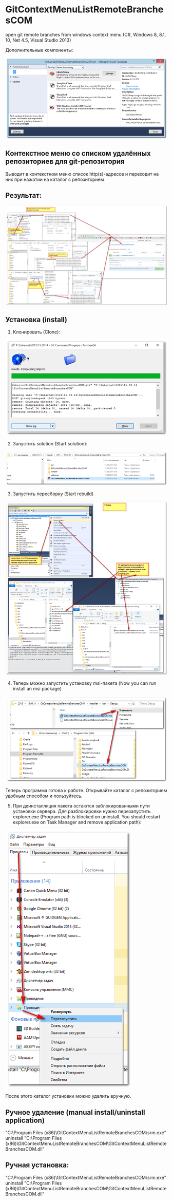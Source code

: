 # GitContextMenuListRemoteBranchesCOM

open git remote branches from windows context menu (C#, Windows 8, 8.1, 10, Net 4.5, Visual Studio 2013)

Дополнительные компоненты:

![](help/1.png)

## Контекстное меню со списком удалённых репозиториев для git-репозитория

Выводит в контекстном меню список http(s)-адресов и переходит на них при нажатии на каталог с репозиторием

## Результат:

![](help/pasted_image003.png)

## Установка (install)


1. Клонировать (Clone):

![](help/pasted_image.png)


2. Запустить solution (Start solution):


![](help/pasted_image001.png)

3. Запустить пересборку (Start rebuild)


![](help/pasted_image002.png)


4. Теперь можно запустить установку msi-пакета (Now you can run install an msi package)

![](help/pasted_image004.png)

Теперь программа готова к работе. Открывайте каталог с репозиторием удобным способом и пользуйтесь.


5. При деинсталляция пакета остаются заблокированными пути установки сервера. Для разблокировки нужно перезапустить explorer.exe (Program path is blocked on uninstall. You should restart explorer.exe on Task Manager and remove application path):


![](help/pasted_image005.png)

После этого каталог установки можно удалить вручную.


## Ручное удаление (manual install/uninstall application)

"C:\Program Files (x86)\GitContextMenuListRemoteBranchesCOM\srm.exe" uninstall "C:\Program Files (x86)\GitContextMenuListRemoteBranchesCOM\GitContextMenuListRemoteBranchesCOM.dll"


## Ручная установка:
	
"C:\Program Files (x86)\GitContextMenuListRemoteBranchesCOM\srm.exe" uninstall "C:\Program Files (x86)\GitContextMenuListRemoteBranchesCOM\GitContextMenuListRemoteBranchesCOM.dll"



